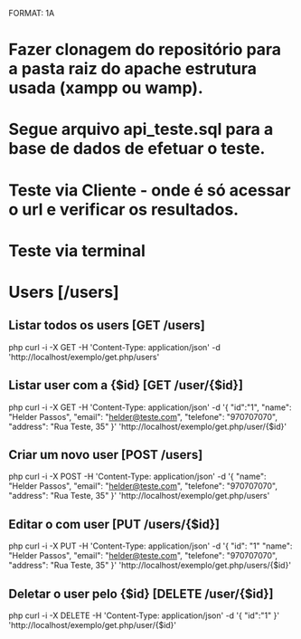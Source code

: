 FORMAT: 1A

# Fazer clonagem do repositório para a pasta raiz do apache estrutura usada (xampp ou wamp).

# Segue arquivo api_teste.sql para a base de dados de efetuar o teste.

# Teste via Cliente - onde é só acessar o url e verificar os resultados.

# Teste via terminal

# Users [/users]

## Listar todos os users [GET /users]

php curl -i -X GET -H 'Content-Type: application/json' -d 'http://localhost/exemplo/get.php/users'

## Listar user com a {$id} [GET /user/{$id}]

php curl -i -X GET -H 'Content-Type: application/json' -d
'{
    "id":"1",
    "name": "Helder Passos",
    "email": "helder@teste.com",
    "telefone": "970707070",
    "address": "Rua Teste, 35"
}'
'http://localhost/exemplo/get.php/user/{$id}'

## Criar um novo user [POST /users]

php curl -i -X POST -H 'Content-Type: application/json' -d
'{
    "name": "Helder Passos",
    "email": "helder@teste.com",
    "telefone": "970707070",
    "address": "Rua Teste, 35"
}'
'http://localhost/exemplo/get.php/users'

## Editar o com user [PUT /users/{$id}]

php curl -i -X PUT -H 'Content-Type: application/json' -d
'{
	"id": "1"
    "name": "Helder Passos",
    "email": "helder@teste.com",
    "telefone": "970707070",
    "address": "Rua Teste, 35"
}'
'http://localhost/exemplo/get.php/users/{$id}'

## Deletar o user pelo {$id} [DELETE /user/{$id}]

php curl -i -X DELETE -H 'Content-Type: application/json' -d
'{
    "id":"1"
}'
'http://localhost/exemplo/get.php/user/{$id}'